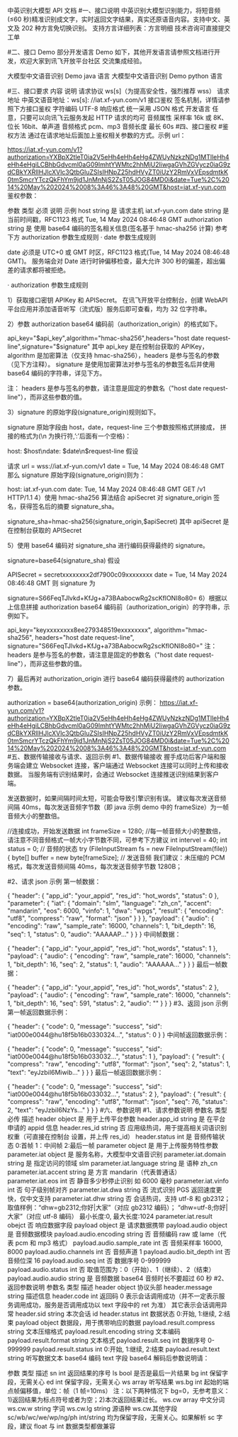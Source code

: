 中英识别大模型 API 文档 #一、接口说明
中英识别大模型识别能力，将短音频(≤60 秒)精准识别成文字，实时返回文字结果，真实还原语音内容。支持中文、英文及 202 种方言免切换识别。
支持方言详细列表：方言明细
技术咨询可直接提交工单

#二、接口 Demo
部分开发语言 Demo 如下，其他开发语言请参照文档进行开发，欢迎大家到讯飞开放平台社区 交流集成经验。

大模型中文语音识别 Demo java 语言
大模型中文语音识别 Demo python 语言

#三、接口要求
内容 说明
请求协议 ws[s]（为提高安全性，强烈推荐 wss）
请求地址 中英文语音地址：ws[s]: //iat.xf-yun.com/v1
接口鉴权 签名机制，详情请参照下方接口鉴权
字符编码 UTF-8
响应格式 统一采用 JSON 格式
开发语言 任意，只要可以向讯飞云服务发起 HTTP 请求的均可
音频属性 采样率 16k 或 8K、位长 16bit、单声道
音频格式 pcm、mp3
音频长度 最长 60s #四、接口鉴权 #鉴权方法
通过在请求地址后面加上鉴权相关参数的方式。示例 url：

https://iat.xf-yun.com/v1?authorization=YXBpX2tleT0ia2V5eHh4eHh4eHg4ZWUyNzkzNDg1MTlleHh4eHh4eHgiLCBhbGdvcml0aG09ImhtYWMtc2hhMjU2IiwgaGVhZGVycz0iaG9zdCBkYXRlIHJlcXVlc3QtbGluZSIsIHNpZ25hdHVyZT0iUzY2RmVxVEpsdmtkK0tmSmcrYTczQkFhYm9jd1JnMnNjS2ZsT05JOG84MD0i&date=Tue%2C%2014%20May%202024%2008%3A46%3A48%20GMT&host=iat.xf-yun.com
鉴权参数：

参数 类型 必须 说明 示例
host string 是 请求主机 iat.xf-yun.com
date string 是 当前时间戳，RFC1123 格式 Tue, 14 May 2024 08:46:48 GMT
authorization string 是 使用 base64 编码的签名相关信息(签名基于 hmac-sha256 计算) 参考下方 authorization 参数生成规则
· date 参数生成规则

date 必须是 UTC+0 或 GMT 时区，RFC1123 格式(Tue, 14 May 2024 08:46:48 GMT)。
服务端会对 Date 进行时钟偏移检查，最大允许 300 秒的偏差，超出偏差的请求都将被拒绝。

· authorization 参数生成规则

1）获取接口密钥 APIKey 和 APISecret。
在讯飞开放平台控制台，创建 WebAPI 平台应用并添加语音听写（流式版）服务后即可查看，均为 32 位字符串。

2）参数 authorization base64 编码前（authorization_origin）的格式如下。

api_key="$api_key",algorithm="hmac-sha256",headers="host date request-line",signature="$signature"
其中 api_key 是在控制台获取的 APIKey，algorithm 是加密算法（仅支持 hmac-sha256），headers 是参与签名的参数（见下方注释）。
signature 是使用加密算法对参与签名的参数签名后并使用 base64 编码的字符串，详见下方。

注： headers 是参与签名的参数，请注意是固定的参数名（"host date request-line"），而非这些参数的值。

3）signature 的原始字段(signature_origin)规则如下。

signature 原始字段由 host，date，request-line 三个参数按照格式拼接成，
拼接的格式为(\n 为换行符,’:’后面有一个空格)：

host: $host\ndate: $date\n$request-line
假设

请求 url = wss://iat.xf-yun.com/v1
date = Tue, 14 May 2024 08:46:48 GMT
那么 signature 原始字段(signature_origin)则为：

host: iat.xf-yun.com
date: Tue, 14 May 2024 08:46:48 GMT
GET /v1 HTTP/1.1
4）使用 hmac-sha256 算法结合 apiSecret 对 signature_origin 签名，获得签名后的摘要 signature_sha。

signature_sha=hmac-sha256(signature_origin,$apiSecret)
其中 apiSecret 是在控制台获取的 APISecret

5）使用 base64 编码对 signature_sha 进行编码获得最终的 signature。

signature=base64(signature_sha)
假设

APISecret = secretxxxxxxxx2df7900c09xxxxxxxx
date = Tue, 14 May 2024 08:46:48 GMT
则 signature 为

signature=S66FeqTJlvkd+KfJg+a73BAabocwRg2scKflONI8o80=
6）根据以上信息拼接 authorization base64 编码前（authorization_origin）的字符串，示例如下。

api_key="keyxxxxxxxx8ee279348519exxxxxxxx", algorithm="hmac-sha256", headers="host date request-line", signature="S66FeqTJlvkd+KfJg+a73BAabocwRg2scKflONI8o80="
注： headers 是参与签名的参数，请注意是固定的参数名（"host date request-line"），而非这些参数的值。

7）最后再对 authorization_origin 进行 base64 编码获得最终的 authorization 参数。

authorization = base64(authorization_origin)
示例：
https://iat.xf-yun.com/v1?authorization=YXBpX2tleT0ia2V5eHh4eHh4eHg4ZWUyNzkzNDg1MTlleHh4eHh4eHgiLCBhbGdvcml0aG09ImhtYWMtc2hhMjU2IiwgaGVhZGVycz0iaG9zdCBkYXRlIHJlcXVlc3QtbGluZSIsIHNpZ25hdHVyZT0iUzY2RmVxVEpsdmtkK0tmSmcrYTczQkFhYm9jd1JnMnNjS2ZsT05JOG84MD0i&date=Tue%2C%2014%20May%202024%2008%3A46%3A48%20GMT&host=iat.xf-yun.com #五、数据传输接收与请求、返回示例
#1、数据传输接收
握手成功后客户端和服务端会建立 Websocket 连接，客户端通过 Websocket 连接可以同时上传和接收数据。
当服务端有识别结果时，会通过 Websocket 连接推送识别结果到客户端。

发送数据时，如果间隔时间太短，可能会导致引擎识别有误。
建议每次发送音频间隔 40ms，每次发送音频字节数（即 java 示例 demo 中的 frameSize）为一帧音频大小的整数倍。

//连接成功，开始发送数据
int frameSize = 1280; //每一帧音频大小的整数倍，请注意不同音频格式一帧大小字节数不同，可参考下方建议
int intervel = 40;
int status = 0; // 音频的状态
try (FileInputStream fs = new FileInputStream(file)) {
byte[] buffer = new byte[frameSize];
// 发送音频
我们建议：未压缩的 PCM 格式，每次发送音频间隔 40ms，每次发送音频字节数 1280B；

#2、请求 json 示例
第一帧数据：

{
"header": {
"app_id": "your_appid",
"res_id": "hot_words",
"status": 0
},
"parameter": {
"iat": {
"domain": "slm",
"language": "zh_cn",
"accent": "mandarin",
"eos": 6000,
"vinfo": 1,
"dwa": "wpgs",
"result": {
"encoding": "utf8",
"compress": "raw",
"format": "json"
}
}
},
"payload": {
"audio": {
"encoding": "raw",
"sample_rate": 16000,
"channels": 1,
"bit_depth": 16,
"seq": 1,
"status": 0,
"audio": "AAAAAP..."
}
}
}
中间帧数据：

{
"header": {
"app_id": "your_appid",
"res_id": "hot_words",
"status": 1
},
"payload": {
"audio": {
"encoding": "raw",
"sample_rate": 16000,
"channels": 1,
"bit_depth": 16,
"seq": 2,
"status": 1,
"audio": "AAAAAA..."
}
}
}
最后一帧数据：

{
"header": {
"app_id": "your_appid",
"res_id": "hot_words",
"status": 2
},
"payload": {
"audio": {
"encoding": "raw",
"sample_rate": 16000,
"channels": 1,
"bit_depth": 16,
"seq": 591,
"status": 2,
"audio": ""
}
}
}
#3、返回 json 示例
第一帧返回数据示例：

{
"header": {
"code": 0,
"message": "success",
"sid": "iat000e0044@hu18f5b16b0330324...",
"status": 0
}
}
中间帧返回数据示例：

{
"header": {
"code": 0,
"message": "success",
"sid": "iat000e0044@hu18f5b16b033032...",
"status": 1
},
"payload": {
"result": {
"compress": "raw",
"encoding": "utf8",
"format": "json",
"seq": 2,
"status": 1,
"text": "eyJzbiI6Miwib..."
}
}
}
最后一帧返回数据示例：

{
"header": {
"code": 0,
"message": "success",
"sid": "iat000e0044@hu18f5b16b033032...",
"status": 2
},
"payload": {
"result": {
"compress": "raw",
"encoding": "utf8",
"format": "json",
"seq": 76,
"status": 2,
"text": "eyJzbiI6NzYs..."
}
}
} #六、参数说明
#1、请求参数说明
参数名 类型 必传 描述
header object 是 用于上传平台参数
header.app_id string 是 在平台申请的 appid 信息
header.res_id string 否 应用级热词，用于提高相关词语识别权重（可直接在控制台 设置，并上传 res_id）
header.status int 是 音频传输状态 0:首帧 1：中间帧 2:最后一帧
parameter object 是 用于上传服务特性参数
parameter.iat object 是 服务名称，大模型中文语音识别
parameter.iat.domain string 是 指定访问的领域 slm
parameter.iat.language string 是 语种 zh_cn
parameter.iat.accent string 是 方言 mandarin（代表普通话）
parameter.iat.eos int 否 静音多少秒停止识别 如 6000 毫秒
parameter.iat.vinfo int 否 句子级别帧对齐
parameter.iat.dwa string 否 流式识别 PGS 返回速度更快，仅中文支持
parameter.iat.dhw string 否 会话热词，支持 utf-8 和 gb2312；
取值样例：“dhw=gb2312;你好|大家”（对应 gb2312 编码）；
“dhw=utf-8;你好|大家”（对应 utf-8 编码）
最小长度:0, 最大长度:1024
parameter.iat.result obejct 否 响应数据字段
payload object 是 请求数据携带
payload.audio object 是 音频数据模块
payload.audio.encoding string 否 音频编码 raw 或 lame（代表 pcm 和 mp3 格式）
payload.audio.sample_rate int 否 音频采样率 16000, 8000
payload.audio.channels int 否 音频声道 1
payload.audio.bit_depth int 否 音频位深 16
payload.audio.seq int 否 数据序号 0-999999
payload.audio.status int 否 取值范围为：0（开始）、1（继续）、2（结束）
payload.audio.audio string 是 音频数据 base64 音频时长不要超过 60 秒
#2、返回参数说明
参数名 类型 描述
header object 协议头部
header.message string 描述信息
header.code int 返回码
0 表示会话调用成功（并不一定表示服务调用成功，服务是否调用成功以 text 字段中的 ret 为准）
其它表示会话调用异常
header.sid string 本次会话 id
header.status int 数据状态 0:开始, 1:继续, 2:结束
payload object 数据段，用于携带响应的数据
payload.result.compress string 文本压缩格式
payload.result.encoding string 文本编码
payload.result.format string 文本格式
payload.result.seq int 数据序号 0-999999
payload.result.status int 0:开始, 1:继续, 2:结束
payload.result.text string 听写数据文本 base64 编码
text 字段 base64 解码后参数说明请：

参数 类型 描述
sn int 返回结果的序号
ls bool 是否是最后一片结果
bg int 保留字段，无需关心
ed int 保留字段，无需关心
ws array 听写结果
ws.bg int 起始的端点帧偏移值，单位：帧（1 帧=10ms）
注：以下两种情况下 bg=0，无参考意义： 1)返回结果为标点符号或者为空；2)本次返回结果过长。
ws.cw array 中文分词
ws.cw.w string 字词
ws.cw.lg string 源语种
ws.cw.其他字段
sc/wb/wc/we/wp/ng/ph int/string 均为保留字段，无需关心。如果解析 sc 字段，建议 float 与 int 数据类型都做兼容

#
